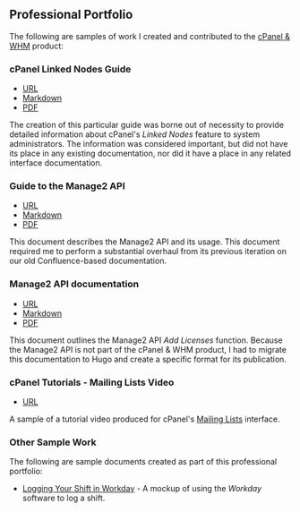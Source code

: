 ## Professional Portfolio

The following are samples of work I created and contributed to the [cPanel & WHM](https://www.cpanel.net) product:

### cPanel Linked Nodes Guide

* [URL](https://docs.cpanel.net/knowledge-base/general-systems-administration/cpanel-linked-nodes-guide/)
* [Markdown](cPanel-LinkedNodesGuide)
* [PDF](cPanel-LinkedNodesGuide.pdf)

The creation of this particular guide was borne out of necessity to provide detailed information about cPanel's *Linked Nodes* feature to system administrators. The information was considered important, but did not have its place in any existing documentation, nor did it have a place in any related interface documentation.

### Guide to the Manage2 API

* [URL](https://docs.cpanel.net/manage2/knowledge-base/guide-to-the-manage2-api/)
* [Markdown](GuidetotheManage2API)
* [PDF](GuidetotheManage2API.pdf)

This document describes the Manage2 API and its usage. This document required me to perform a substantial overhaul from its previous iteration on our old Confluence-based documentation.

### Manage2 API documentation

* [URL](https://docs.cpanel.net/manage2/api/manage2-api-add-licenses/)
* [Markdown](Manage2APIFunction-AddLicenses.pdf)
* [PDF](Manage2APIFunctions-AddLicenses)

This document outlines the Manage2 API *Add Licenses* function. Because the Manage2 API is not part of the cPanel & WHM product, I had to migrate this documentation to Hugo and create a specific format for its publication.

### cPanel Tutorials - Mailing Lists Video

* [URL](https://www.youtube.com/watch?v=Nmot-5sgdj4&t)

A sample of a tutorial video produced for cPanel's [Mailing Lists](https://docs.cpanel.net/cpanel/email/mailing-lists/) interface.

### Other Sample Work
The following are sample documents created as part of this professional portfolio:

* [Logging Your Shift in Workday](https://github.com/ashleykinard/samples/blob/origin/WorkdaySample.pdf) - A mockup of using the *Workday* software to log a shift.
